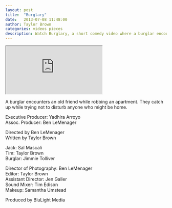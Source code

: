 ```yaml
---
layout: post
title:  "Burglary"
date:   2013-07-08 11:48:00
author: Taylor Brown
categories: videos pieces
description: Watch Burglary, a short comedy video where a burglar encounters an old friend while robbing an apartment. They catch up while trying not to disturb anyone who might be home.
---
```


<div class="embed-responsive embed-responsive-16by9">
	<iframe class="embed-responsive-item" src="http://www.youtube.com/embed/EFnUPQkNq9A?rel=0" allowfullscreen></iframe>
</div>

A burglar encounters an old friend while robbing an apartment. They catch up while trying not to disturb anyone who might be home.

Executive Producer: Yadhira Arroyo<br>
Assoc. Producer: Ben LeMenager

Directed by Ben LeMenager<br>
Written by Taylor Brown

Jack: Sal Mascali<br>
Tim: Taylor Brown<br>
Burglar: Jimmie Tolliver

Director of Photography: Ben LeMenager<br>
Editor: Taylor Brown<br>
Assistant Director: Jen Galler<br>
Sound Mixer: Tim Edison<br>
Makeup: Samantha Umstead

Produced by BluLight Media